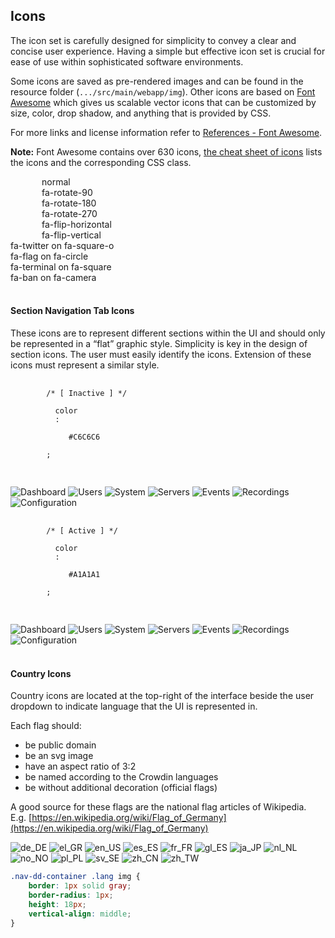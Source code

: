 ## Icons

The icon set is carefully designed for simplicity to convey a clear
and concise user experience. Having a simple but effective icon set is crucial for ease
of use within sophisticated software environments.

Some icons are saved as pre-rendered images and can be found in the resource folder (`.../src/main/webapp/img`). Other
icons are based on [Font Awesome](http://fontawesome.io/) which gives us scalable vector icons that can be customized by
size, color, drop shadow, and anything that is provided by CSS.

For more links and license information refer to [References - Font
Awesome](/modules/admin-ui/style/references/#font-awesome).

**Note:** Font Awesome contains over 630 icons, [the cheat sheet of icons](http://fontawesome.io/cheatsheet/) lists the
icons and the corresponding CSS class.

<div class="row">
  <div class="col-4">
    <i class="fa fa-camera-retro fa-lg"></i>
    <i class="fa fa-camera-retro fa-2x"></i>
    <i class="fa fa-camera-retro fa-3x"></i>
    <i class="fa fa-camera-retro fa-4x"></i>
    <i class="fa fa-camera-retro fa-5x"></i>
  </div>
  <div class="col-3" style="padding-left: 50px;">
    <i class="fa fa-shield"></i> normal<br>
    <i class="fa fa-shield fa-rotate-90"></i> fa-rotate-90<br>
    <i class="fa fa-shield fa-rotate-180"></i> fa-rotate-180<br>
    <i class="fa fa-shield fa-rotate-270"></i> fa-rotate-270<br>
    <i class="fa fa-shield fa-flip-horizontal"></i> fa-flip-horizontal<br>
    <i class="fa fa-shield fa-flip-vertical"></i> fa-flip-vertical
  </div>
  <div class="col-4">
    <span class="fa-stack fa-lg">
      <i class="fa fa-square-o fa-stack-2x"></i>
      <i class="fa fa-twitter fa-stack-1x"></i>
    </span>
    fa-twitter on fa-square-o<br>
    <span class="fa-stack fa-lg">
      <i class="fa fa-circle fa-stack-2x"></i>
      <i class="fa fa-flag fa-stack-1x fa-inverse"></i>
    </span>
    fa-flag on fa-circle<br>
    <span class="fa-stack fa-lg">
      <i class="fa fa-square fa-stack-2x"></i>
      <i class="fa fa-terminal fa-stack-1x fa-inverse"></i>
    </span>
    fa-terminal on fa-square<br>
    <span class="fa-stack fa-lg">
      <i class="fa fa-camera fa-stack-1x"></i>
      <i class="fa fa-ban fa-stack-2x text-danger"></i>
    </span>
    fa-ban on fa-camera
  </div>
</div>
<br/>

#### Section Navigation Tab Icons

These icons are to represent different sections within the UI and
should only be represented in a “flat” graphic style. Simplicity is
key in the design of section icons. The user must easily identify
the icons. Extension of these icons must represent a similar style.

<div class="icons">
  <div>
    <pre>
      <code class="hljs css">
        <span class="hljs-comment">/* [ Inactive ] */</span>
        <span class="hljs-rule">
          <span class="hljs-attribute">color</span>
          <span class="hljs-rule">:</span>
          <span class="hljs-value">
            <span class="hljs-hexcolor"> #C6C6C6</span>
          </span>
        </span>;
      </code>
    </pre>
  </div>
  <img src="../../../../img/dashboard_2x.png" alt="Dashboard"/>
  <img src="../../../../img/user-group_2x.png" alt="Users"/>
  <img src="../../../../img/system_2x.png" alt="System"/>
  <img src="../../../../img/servers_2x.png" alt="Servers"/>
  <img src="../../../../img/events_2x.png" alt="Events"/>
  <img src="../../../../img/recordings_2x.png" alt="Recordings"/>
  <img src="../../../../img/configuration_2x.png" alt="Configuration"/>
</div>

<div class="icons">
  <div>
    <pre>
      <code class="hljs css">
        <span class="hljs-comment">/* [ Active ] */</span>
        <span class="hljs-rule">
          <span class="hljs-attribute">color</span>
          <span class="hljs-rule">:</span>
          <span class="hljs-value">
            <span class="hljs-hexcolor"> #A1A1A1</span>
          </span>
        </span>;
      </code>
    </pre>
  </div>
  <img src="../../../../img/dashboard-on_2x.png" alt="Dashboard"/>
  <img src="../../../../img/user-group-on_2x.png" alt="Users"/>
  <img src="../../../../img/system-on_2x.png" alt="System"/>
  <img src="../../../../img/servers-on_2x.png" alt="Servers"/>
  <img src="../../../../img/events-on_2x.png" alt="Events"/>
  <img src="../../../../img/recordings-on_2x.png" alt="Recordings"/>
  <img src="../../../../img/configuration-on_2x.png" alt="Configuration"/>
</div>
<br/>

<!-- #### UI Control Icons -->

#### Country Icons
Country icons are located at the top-right of the interface
beside the user dropdown to indicate language that the UI is
represented in.

Each flag should:

* be public domain
* be an svg image
* have an aspect ratio of 3:2
* be named according to the Crowdin languages
* be without additional decoration (official flags)

A good source for these flags are the national flag articles of Wikipedia.<br/>E.g.
[https://en.wikipedia.org/wiki/Flag_of_Germany](https://en.wikipedia.org/wiki/Flag_of_Germany)

<div class="icons flags">
  <img src="../../../../img/lang/de_DE.svg" alt="de_DE"/>
  <img src="../../../../img/lang/el_GR.svg" alt="el_GR"/>
  <img src="../../../../img/lang/en_US.svg" alt="en_US"/>
  <img src="../../../../img/lang/es_ES.svg" alt="es_ES"/>
  <img src="../../../../img/lang/fr_FR.svg" alt="fr_FR"/>
  <img src="../../../../img/lang/gl_ES.svg" alt="gl_ES"/>
  <img src="../../../../img/lang/ja_JP.svg" alt="ja_JP"/>
  <img src="../../../../img/lang/nl_NL.svg" alt="nl_NL"/>
  <img src="../../../../img/lang/no_NO.svg" alt="no_NO"/>
  <img src="../../../../img/lang/pl_PL.svg" alt="pl_PL"/>
  <img src="../../../../img/lang/sv_SE.svg" alt="sv_SE"/>
  <img src="../../../../img/lang/zh_CN.svg" alt="zh_CN"/>
  <img src="../../../../img/lang/zh_TW.svg" alt="zh_TW"/>
</div>

```css
.nav-dd-container .lang img {
    border: 1px solid gray;
    border-radius: 1px;
    height: 18px;
    vertical-align: middle;
}
```
